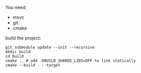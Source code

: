 You need: 
* msvc
* git 
* cmake

build the project:
```
git submodule update --init --recursive
mkdir build
cd build
cmake .. # add -DBUILD_SHARED_LIBS=OFF to link statically
cmake --build . --target 
```
